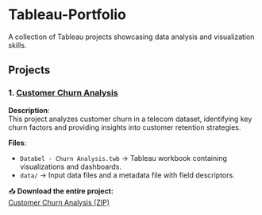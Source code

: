 # Tableau-Portfolio  
A collection of Tableau projects showcasing data analysis and visualization skills.  

## Projects  

### 1. [Customer Churn Analysis](customer-churn-analysis/)  
**Description**:  
This project analyzes customer churn in a telecom dataset, identifying key churn factors and providing insights into customer retention strategies.  

**Files**:  
- `Databel - Churn Analysis.twb` → Tableau workbook containing visualizations and dashboards.  
- `data/` → Input data files and a metadata file with field descriptors.  

📥 **Download the entire project:**  
[Customer Churn Analysis (ZIP)](https://github.com/sricharankoneru/Tableau-Portfolio/raw/main/customer-churn-analysis.zip)
